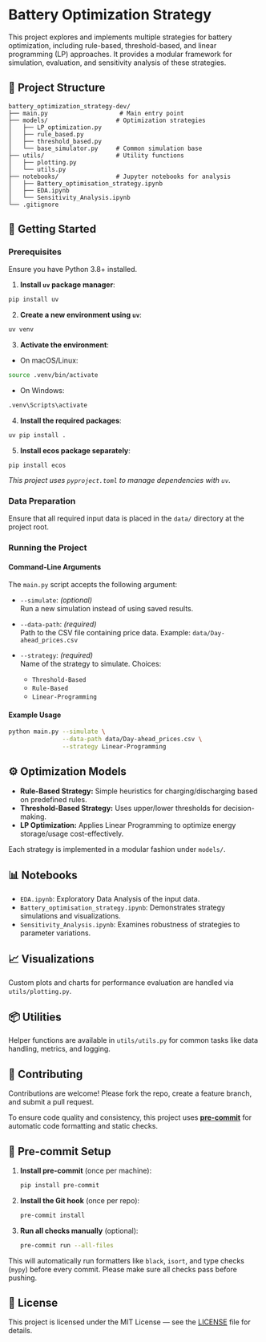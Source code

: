 # Battery Optimization Strategy

This project explores and implements multiple strategies for battery optimization, including rule-based, threshold-based, and linear programming (LP) approaches. It provides a modular framework for simulation, evaluation, and sensitivity analysis of these strategies.

## 📁 Project Structure

```
battery_optimization_strategy-dev/
├── main.py                    # Main entry point
├── models/                   # Optimization strategies
│   ├── LP_optimization.py
│   ├── rule_based.py
│   ├── threshold_based.py
│   └── base_simulator.py     # Common simulation base
├── utils/                    # Utility functions
│   ├── plotting.py
│   └── utils.py
├── notebooks/                # Jupyter notebooks for analysis
│   ├── Battery_optimisation_strategy.ipynb
│   ├── EDA.ipynb
│   └── Sensitivity_Analysis.ipynb
└── .gitignore
```

## 🚀 Getting Started

### Prerequisites

Ensure you have Python 3.8+ installed.

1. **Install `uv` package manager**:
```bash
pip install uv
```

2. **Create a new environment using `uv`**:
```bash
uv venv
```

3. **Activate the environment**:
- On macOS/Linux:
```bash
source .venv/bin/activate
```
- On Windows:
```bash
.venv\Scripts\activate
```

4. **Install the required packages**:
```bash
uv pip install .
```

5. **Install ecos package separately**:
```
pip install ecos
```

*This project uses `pyproject.toml` to manage dependencies with `uv`.*

### Data Preparation

Ensure that all required input data is placed in the `data/` directory at the project root.

### Running the Project

#### Command-Line Arguments

The `main.py` script accepts the following argument:

- `--simulate`: *(optional)*  
  Run a new simulation instead of using saved results.

- `--data-path`: *(required)*  
  Path to the CSV file containing price data. Example: `data/Day-ahead_prices.csv`

- `--strategy`: *(required)*  
  Name of the strategy to simulate. Choices:
  - `Threshold-Based`
  - `Rule-Based`
  - `Linear-Programming`

#### Example Usage

```bash
python main.py --simulate \
               --data-path data/Day-ahead_prices.csv \
               --strategy Linear-Programming
```

## ⚙️ Optimization Models

- **Rule-Based Strategy:** Simple heuristics for charging/discharging based on predefined rules.
- **Threshold-Based Strategy:** Uses upper/lower thresholds for decision-making.
- **LP Optimization:** Applies Linear Programming to optimize energy storage/usage cost-effectively.

Each strategy is implemented in a modular fashion under `models/`.

## 📊 Notebooks

- `EDA.ipynb`: Exploratory Data Analysis of the input data.
- `Battery_optimisation_strategy.ipynb`: Demonstrates strategy simulations and visualizations.
- `Sensitivity_Analysis.ipynb`: Examines robustness of strategies to parameter variations.

## 📈 Visualizations

Custom plots and charts for performance evaluation are handled via `utils/plotting.py`.

## 📦 Utilities

Helper functions are available in `utils/utils.py` for common tasks like data handling, metrics, and logging.

## 🧠 Contributing

Contributions are welcome! Please fork the repo, create a feature branch, and submit a pull request.

To ensure code quality and consistency, this project uses **[pre-commit](https://pre-commit.com/)** for automatic code formatting and static checks.

## 🔧 Pre-commit Setup

1. **Install pre-commit** (once per machine):

   ```bash
   pip install pre-commit
   ```

2. **Install the Git hook** (once per repo):

   ```bash
   pre-commit install
   ```

3. **Run all checks manually** (optional):

   ```bash
   pre-commit run --all-files
   ```

This will automatically run formatters like `black`, `isort`, and type checks (`mypy`) before every commit. Please make sure all checks pass before pushing.

## 📝 License

This project is licensed under the MIT License — see the [LICENSE](LICENSE) file for details.